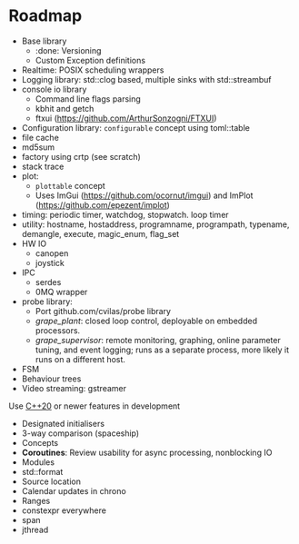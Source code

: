 # Roadmap

- Base library
  - :done: Versioning
  - Custom Exception definitions
- Realtime: POSIX scheduling wrappers
- Logging library: std::clog based, multiple sinks with std::streambuf
- console io library
  - Command line flags parsing
  - kbhit and getch
  - ftxui (https://github.com/ArthurSonzogni/FTXUI)
- Configuration library: `configurable` concept using toml::table
- file cache
- md5sum  
- factory using crtp (see scratch)
- stack trace
- plot:
  - `plottable` concept
  - Uses ImGui (https://github.com/ocornut/imgui) and ImPlot (https://github.com/epezent/implot)
- timing: periodic timer, watchdog, stopwatch. loop timer
- utility: hostname, hostaddress, programname, programpath, typename, demangle, execute, magic_enum, flag_set
- HW IO
  - canopen
  - joystick
- IPC
  - serdes
  - 0MQ wrapper
- probe library:
  - Port github.com/cvilas/probe library
  - *grape_plant*: closed loop control, deployable on embedded processors.
  - *grape_supervisor*: remote monitoring, graphing, online parameter tuning, and event logging; runs as a separate process, more likely it runs on a different host.
- FSM
- Behaviour trees
- Video streaming: gstreamer

Use [C++20](https://youtu.be/N1gOSgZy7h4) or newer features in development

- Designated initialisers
- 3-way comparison (spaceship)
- Concepts
- **Coroutines**: Review usability for async processing, nonblocking IO
- Modules
- std::format
- Source location
- Calendar updates in chrono
- Ranges
- constexpr everywhere
- span
- jthread
